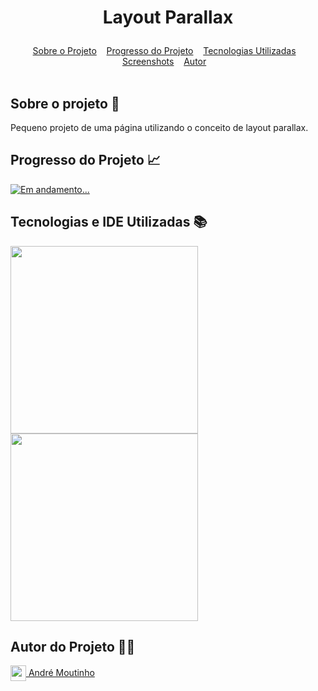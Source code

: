 
# <p align=center> Layout Parallax </p>

<div id="inicio" align=center>
  <a href="#sobre">Sobre o Projeto</a>&nbsp;&nbsp;&nbsp;
  <a href="#progresso">Progresso do Projeto</a>&nbsp;&nbsp;&nbsp;  
  <a href="#linguagens">Tecnologias Utilizadas</a>&nbsp;&nbsp;&nbsp;
  <a href="#screenshots">Screenshots</a>&nbsp;&nbsp;&nbsp;
  <a href="#autor">Autor</a>&nbsp;&nbsp;&nbsp; 
</div><br>

<h2 id="sobre">Sobre o projeto 🔎</h2>
<p>Pequeno projeto de uma página utilizando o conceito de layout parallax.</p>

<h2 id="progresso">Progresso do Projeto 📈</h2>

<a href="#" title="STATUS"><img src="https://img.shields.io/badge/STATUS-Concluído-green?style=for-the-badge" alt="Em andamento..."></a>

<h2 id="linguagens">Tecnologias e IDE Utilizadas 📚</h2>

<div style="display: inline_block">
<!-- LOGOS HTML5 | CSS3 | JS -->   
<img align="center" src="https://img.favpng.com/0/1/10/website-development-html-cascading-style-sheets-javascript-css3-png-favpng-hCHkYYfF992zQyphZskg6Gcyy.jpg" width="300"/>
<!-- LOGO VISUAL STUDIO CODE -->  
<img align="center" src="https://encrypted-tbn0.gstatic.com/images?q=tbn:ANd9GcThOU4hIRB20Oy0barVYD6x4N8hQa5QOW7Www&s" width="300"/> 
  
<!--<h2 id="screenshots">Screenshots 📸</h2>

<img align="center" src="https://i.imgur.com/ZEFfc8X.png" width="300"/> 
        <img align="center" src="https://i.imgur.com/bPKSTI9.png" width="300"/> 
        -->

<h2 id="autor">Autor do Projeto 👨‍💼</h2>
<a href="https://github.com/AMoutinho/" title="André Moutinho"><img align="center" src="https://i.imgur.com/VN0Vh9S.png" width="25"/> André Moutinho</a>  
